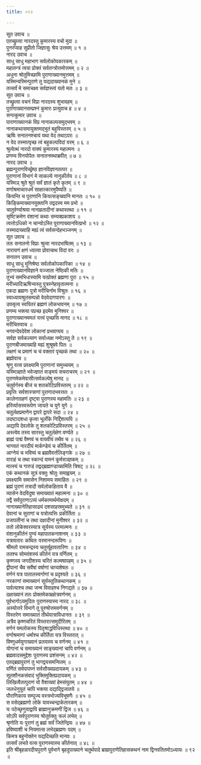 ```yaml
---
title: ०९२

---
```

सूत उवाच ॥  
एतच्छ्रुत्वा नारदस्तु कुमारस्य वचो मुदा ॥  
पुनरप्याह सुप्रीतो जिज्ञासुः श्रेय उत्तमम् ॥ १ ॥  
नारद उवाच ॥  
साधु साधु महाभाग सर्वलोकोपकारकम् ॥  
महातन्त्रं त्वया प्रोक्तं सर्वतन्त्रोत्तमोत्तमम् ॥ २ ॥  
अधुना श्रोतुमिच्छामि पुराणाख्यानमुत्तमम् ॥  
यस्मिन्यस्मिन्पुराणे तु यद्यदाख्यानकं मुने ॥  
तत्सर्वं मे समाचक्ष्व सर्वज्ञस्त्वं यतो मतः ॥ ३ ॥  
सूत उवाच ॥  
तच्छ्रुत्वा वचनं विप्रा नारदस्य शुभावहम् ॥  
पुराणाख्यानसम्प्रश्नं कुमारः प्रत्युवाच ह ॥ ४ ॥  
सनत्कुमार उवाच ॥  
पाराणाख्यानकं विप्र नानाकल्पसमुद्भवम् ॥  
नानाकथासमायुक्तमद्भुतं बहुविस्तरम् ॥ ५ ॥  
ऋषिः सनातनश्चायं यथा वेद तथाऽपरः ॥  
न वेद तस्मात्पृच्छ त्वं बहुकल्पविदां वरम् ॥ ६ ॥  
श्रुत्वेत्थं नारदो वाक्यं कुमारस्य महात्मनः ॥  
प्रणम्य विनयोपेतः सनातनमथाब्रवीत् ॥ ७ ॥  
नारद उवाच ॥  
ब्रह्मन्पुराणविच्छ्रेष्ठ ज्ञानविज्ञानतत्पर ॥  
पुराणानां विभागं मे साकल्ये नानुकीर्तय ॥ ८ ॥  
यस्मिञ् श्रुते श्रुतं सर्वं ज्ञातं कृते कृतम् ॥ ९ ॥  
वर्णाश्रमाचारधर्मं साक्षात्कारमुपैष्यति ॥  
कियन्ति च पुराणानि कियत्सङ्ख्यानि मानतः ॥ १० ॥  
किङ्किमाख्यानयुक्तानि तद्वदस्व मम प्रभो ॥  
चातुर्वर्ण्याश्रया नानाव्रतादीनां कथास्तथा ॥ ११ ॥  
सृष्टिक्रमेण वंशानां कथाः सम्यक्प्रकाशय ॥  
त्वत्तोऽधिको न चान्योऽस्ति पुराणाख्यानवित्प्रभो ॥ १२ ॥  
तस्मादाख्याहि मह्यं त्वं सर्वसन्देहभञ्जनम् ॥  
सूत उवाच ॥  
ततः सनातनो विप्राः श्रुत्वा नारदभाषितम् ॥ १३ ॥  
नारायणं क्षणं ध्यात्वा प्रोवाचाथ विदां वरः ॥  
सनातन उवाच ॥  
साधु साधु मुनिश्रेष्ठ सर्वलोकोपकारिका ॥ १४ ॥  
पुराणाख्यानविज्ञाने यज्जाता नेष्ठिकी मतिः ॥  
तुभ्यं समभिधास्यामि यत्प्रोक्तं ब्रह्मणा पुरा ॥ १५ ॥  
मरीच्यादिऋषिभ्यस्तु पुत्रस्नेहावृतात्मना ॥  
एकदा ब्रह्मणः पुत्रो मरीचिर्नाम विश्रुतः ॥ १६ ॥  
स्वाध्यायश्रुतसम्पन्नो वेदवेदागपारगः ॥  
उपसृत्य स्वपितरं ब्रह्मणं लोकभावनम् ॥ १७ ॥  
प्रणम्य भक्त्या पप्रच्छ इदमेव मुनिश्वर ॥  
पुराणाख्यानममलं यत्त्वं पृच्छसि मानद ॥ १८ ॥  
मरीचिरुवाच ॥  
भगवन्देवदेवेश लोकानां प्रभवाप्यय ॥  
सर्वज्ञ सर्वकल्याण सर्वाध्यक्ष नमोऽस्तु ते ॥ १९ ॥  
पुराणबीजमाख्यहि मह्यं शुश्रूषवे पितः ॥  
लक्षणं च प्रमाणं च चं वक्तारं पृच्छकं तथा ॥ २० ॥  
ब्रह्मोवाच ॥  
श्रृणु वत्स प्रवक्ष्यामि पुराणानां समुच्चयम् ॥  
यस्मिञ्ज्ञाते भवेज्ज्ञातं वाङ्मयं सचराचरम् ॥ २१ ॥  
पुराणमेकमेवासीत्सर्वकल्पेषु मानद ॥  
चतुर्वर्गस्य बीजं च शतकोटिप्रविस्तरम् ॥ २२ ॥  
प्रवृत्तिः सर्वशास्त्राणां पुराणादभवत्ततः ॥  
कालेनाग्रहणं दृष्ट्वा पुराणस्य महामतिः ॥ २३ ॥  
हरिर्व्यासस्वरूपेण जायते च युगे युगे ॥  
चतुर्लक्षप्रमाणेन द्वापरे द्वापरे सदा ॥ २४ ॥  
तदष्टादशधा कृत्वा भूर्लोके निर्द्दिशत्यपि ॥  
अद्यापि देवलोके तु शतकोटिप्रविस्तरम् ॥ २५ ॥  
अस्त्येव तस्य सारस्तु चतुर्लक्षेण वर्ण्यते ॥  
ब्राह्मं पाद्मं वैष्णवं च वायवीयं तथैव च ॥ २६ ॥  
भागवतं नारदीयं मार्कण्डेयं च कीर्तितम् ॥  
आग्नेयं च भविष्यं च ब्रह्मवैवर्त्तलिङ्गके ॥ २७ ॥  
वाराहं च तथा स्कान्दं वामनं कूर्मसञ्ज्ञकम् ॥  
मात्स्यं च गारुडं तद्वद्ब्रह्माण्डाख्यमिति त्रिषट् ॥ २८ ॥  
एकं कथानकं सूत्रं वक्तुः श्रोतुः समाह्वयम् ॥  
प्रवक्ष्यामि समासेन निशामय समाहितः ॥ २९ ॥  
ब्रह्मं पुराणं तत्रादौ सर्वलोकहिताय वै ॥  
व्यासेन वेदविदुषा समाख्यातं महात्मना ॥ ३० ॥  
तद्वै सर्वपुराणाऽग्र्यं धर्मकामार्थमोक्षदम् ॥  
नानाख्यानेतिहासाढ्यं दशसाहस्रमुच्यते ॥ ३१ ॥  
देवानां च सुराणां च यत्रोत्पत्तिः प्रकीर्तिता ॥  
प्रजापतीनां च तथा दक्षादीनां मुनीश्वर ॥ ३२ ॥  
ततो लोकेश्वरस्यात्र सूर्यस्य परमात्मनः ॥  
वंशानुकीर्तनं पुण्यं महापातकनाशनम् ॥ ३३ ॥  
यत्रावतारः कथितः परमानन्दरूपिणः ॥  
श्रीमतो रामचन्द्रस्य चतुर्व्यूहावतारिणः ॥ ३४ ॥  
ततश्च सोमवंशस्यं कीर्तनं यत्र वर्णितम् ॥  
कृष्णस्य जगदीशस्य चरितं कल्मषापहम् ॥ ३५ ॥  
द्वीपानां चैव सर्वेषां वर्षाणां चाप्यशेषतः ॥  
वर्णनं यत्र पातालस्वर्गाणां च प्रदृश्यते ॥ ३६ ॥  
नरकाणां समाख्यानं सूर्यस्तुतिकथानकम् ॥  
पार्वत्याश्च तथा जन्म विवाहश्च निगद्यते ॥ ३७ ॥  
दक्षाख्यानं ततः प्रोक्तमेकाम्रक्षेत्रवर्णनम् ॥  
पूर्वभागोऽयमुदितः पुराणस्यास्य नारद ॥ ३८ ॥  
अस्योत्तरे विभागे तु पुरुषोत्तमवर्णनम् ॥  
विस्तरेण समाख्यातं तीर्थयात्राविधानतः ॥ ३९ ॥  
अत्रैव कृष्णचरितं विस्तरात्समुदीरितम् ॥  
वर्णनं यमलोकस्य पितृश्राद्धविधिस्तथा ॥ ४० ॥  
वर्णाश्रमाणां धर्माश्च कीर्तिता यत्र विस्तरात् ॥  
विष्णुधर्मयुगाख्यानं प्रलयस्य च वर्णनम् ॥ ४१ ॥  
योगानां च समाख्यानं साङ्ख्यानां चापि वर्णनम् ॥  
ब्रह्मवादसमुद्देशः पुराणस्य प्रशंसनम् ॥ ४२ ॥  
एतद्ब्रह्मपुराणं तु भागद्वयसमन्वितम् ॥  
वर्णितं सर्वपापघ्नं सर्वसौख्यप्रदायकम् ॥ ४३ ॥  
सूतशौनकसंवादं भुक्तिमुक्तिप्रदायकम् ॥  
लिखित्वैतत्पुराणं यो वैशाख्यां हेमसंयुतम् ॥ ४४ ॥  
जलधेनुयुतं चापि भक्त्या दद्याद्द्विजातये ॥  
पौराणिकाय सम्पूज्य वस्त्रभोज्यविभूषणैः ॥ ४५ ॥  
स वसेद्ब्रह्मणो लोके यावच्चन्द्रार्कतारकम् ॥  
यः पठेच्छृणुयाद्वापि ब्राह्मानुक्रमणीं द्विज ॥ ४६ ॥  
सोऽपि सर्वपुराणस्य श्रोतुर्वक्तुः फलं लभेत् ॥  
श्रृणोति यः पुराणं तु ब्रह्मं सर्वं जितेन्द्रियः ॥ ४७ ॥  
हविष्याशी च नियमात्स लभेद्ब्रह्मणः पदम् ॥  
किमत्र बहुनोक्तेन यद्यदिच्छति मानवः ॥  
तत्सर्वं लभते वत्स पुराणस्यास्य कीर्तनात् ॥ ४८ ॥  
इति श्रीबृहन्नारदीयपुराणे पूर्वभागे बृहदुपाख्याने चतुर्थपादे ब्राह्मपुराणेतिहासकथनं नाम द्विनवतितमोऽध्यायः ॥ ९२ ॥